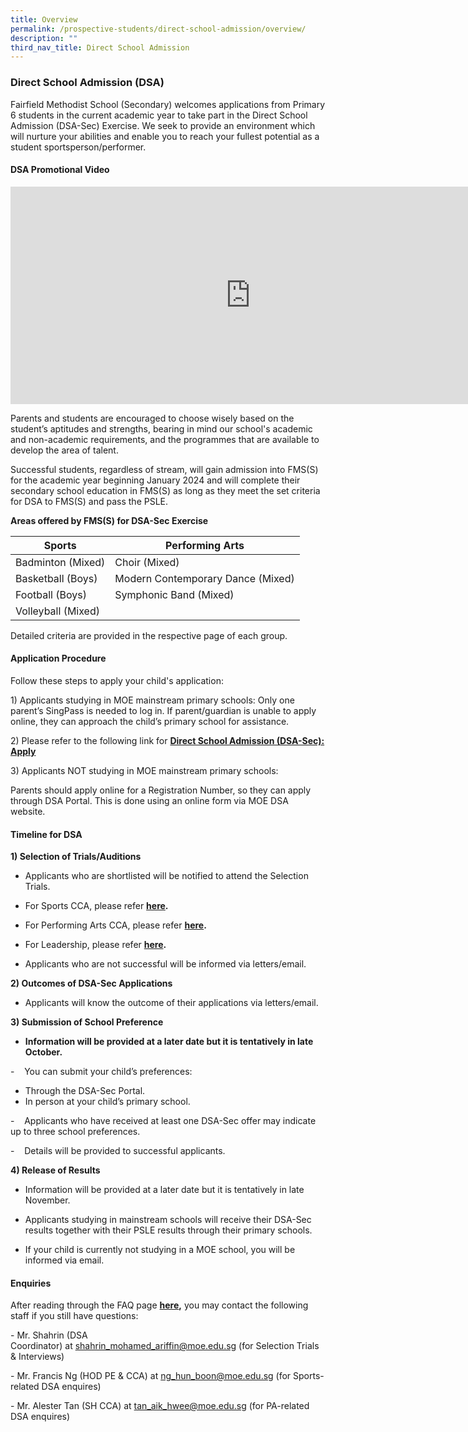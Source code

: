 ```yaml
---
title: Overview
permalink: /prospective-students/direct-school-admission/overview/
description: ""
third_nav_title: Direct School Admission
---
```

### Direct School Admission (DSA)


Fairfield Methodist School (Secondary) welcomes applications from Primary 6 students in the current academic year to take part in the Direct School Admission (DSA-Sec) Exercise. We seek to provide an environment which will nurture your abilities and enable you to reach your fullest potential as a student sportsperson/performer.

#### DSA Promotional Video

<iframe width="768" height="348" src="https://www.youtube.com/embed/KbeWyYy9ca8" title="FMSS DSA Promotional Video" frameborder="0" allow="accelerometer; autoplay; clipboard-write; encrypted-media; gyroscope; picture-in-picture" allowfullscreen=""></iframe>

Parents and students are encouraged to choose wisely based on the student’s aptitudes and strengths, bearing in mind our school's academic and non-academic requirements, and the programmes that are available to develop the area of talent.

  

Successful students, regardless of stream, will gain admission into FMS(S) for the academic year beginning January 2024 and will complete their secondary school education in FMS(S) as long as they meet the set criteria for DSA to FMS(S) and pass the PSLE.

**Areas offered by FMS(S) for DSA-Sec Exercise**



| Sports | Performing Arts |
| -------- | -------- | 
| Badminton (Mixed)| Choir (Mixed)
| Basketball (Boys)| Modern Contemporary Dance (Mixed)
| Football (Boys)| Symphonic Band (Mixed)
| Volleyball (Mixed)



Detailed criteria are provided in the respective page of each group.

#### Application Procedure

Follow these steps to apply your child's application:  

  

1\)&nbsp;Applicants studying in MOE mainstream primary schools: Only one parent’s SingPass is needed to log in. If parent/guardian is unable to apply online, they can approach the child’s primary school for assistance.


2\) Please refer to the following link for&nbsp;[**Direct School Admission (DSA-Sec): Apply**](https://www.moe.gov.sg/secondary/dsa/application)

3\) Applicants NOT studying in MOE mainstream primary schools:  

Parents should apply online for a Registration Number, so they can apply through DSA Portal. This is done using an online form via MOE DSA website.



#### Timeline for DSA

**1) Selection of Trials/Auditions**

*   Applicants who are shortlisted will be notified to attend the Selection Trials.  
    


*   For Sports CCA, please refer&nbsp;**[here](https://staging.d1wp5xkpm2dbnc.amplifyapp.com/prospective-students/direct-school-admission/sports/).**

*   For Performing Arts CCA, please refer&nbsp;**[here](https://staging.d1wp5xkpm2dbnc.amplifyapp.com/prospective-students/direct-school-admission/performing-arts/).**

*   For Leadership, please refer&nbsp;**[here](https://staging.d1wp5xkpm2dbnc.amplifyapp.com/prospective-students/direct-school-admission/leadership/).**

*   Applicants who are not successful will be informed via letters/email.

**2) Outcomes of DSA-Sec Applications**

*   Applicants will know the outcome of their applications via letters/email.


**3) Submission of School Preference**

*   **Information will be provided at a later date but it is tentatively in late October.**

\-&nbsp; &nbsp; You can submit your child’s preferences:

*   Through the DSA-Sec Portal.
*   In person at your child’s primary school.

\-&nbsp; &nbsp; Applicants who have received at least one DSA-Sec offer may indicate up to three school preferences.  

\-&nbsp; &nbsp; Details will be provided to successful applicants.  

  

**4) Release of Results**

*   Information will be provided at a later date but it is tentatively in late November.  
    
*   Applicants studying in mainstream schools will receive their DSA-Sec results together with their PSLE results&nbsp;through their primary schools.

*   If your child is currently not studying in a MOE school, you will be informed via email.

#### Enquiries

After reading through the FAQ page&nbsp;**[here](https://staging.d1wp5xkpm2dbnc.amplifyapp.com/prospective-students/direct-school-admission/faq/),**&nbsp;you may contact the following staff if you still have questions:  

\- Mr. Shahrin (DSA Coordinator)&nbsp;at&nbsp;[shahrin\_mohamed\_ariffin@moe.edu.sg](mailto:shahrin_mohamed_ariffin@moe.edu.sg)&nbsp;(for Selection Trials &amp; Interviews)&nbsp;

  

\- Mr. Francis Ng (HOD PE &amp; CCA)&nbsp;at&nbsp;[ng\_hun\_boon@moe.edu.sg](mailto:ng_hun_boon@moe.edu.sg)&nbsp;(for Sports-related DSA enquires)&nbsp;

  

\- Mr. Alester Tan (SH CCA)&nbsp;at&nbsp;[tan\_aik\_hwee@moe.edu.sg](mailto:lum_tuck_choi_jason@moe.edu.sg)&nbsp;(for PA-related DSA enquires)